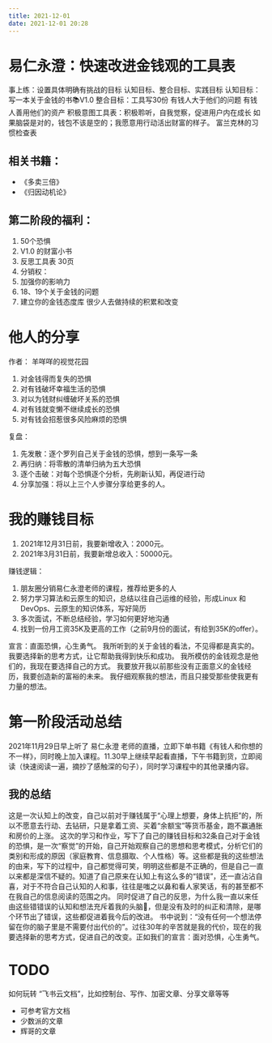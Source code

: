```yaml
---
title: 2021-12-01
date: 2021-12-01 20:28
---
```


# 易仁永澄：快速改进金钱观的工具表
事上练：设置具体明确有挑战的目标
认知目标、整合目标、实践目标
认知目标：写一本关于金钱的书📚V1.0
整合目标：工具写30份
有钱人大于他们的问题
有钱人善用他们的资产
积极意图工具表：积极聆听，自我觉察，促进用户内在成长
如果脑袋是对的，钱包不该是空的；我愿意用行动活出财富的样子。
富兰克林的习惯检查表

## 相关书籍：
- 《多卖三倍》
- 《归因动机论》


## 第二阶段的福利：
1. 50个恐惧
2. V1.0 的财富小书
3. 反思工具表 30页
4. 分销权：
5. 加强你的影响力
6. 18、19个关于金钱的问题
7. 建立你的金钱态度库
很少人去做持续的积累和改变

# 他人的分享

作者： 羊咩咩的视觉花园

1. 对金钱得而复失的恐惧
2. 对有钱破坏幸福生活的恐惧
3. 对以为钱财纠缠破坏关系的恐惧
4. 对有钱就变懒不继续成长的恐惧
5. 对有钱会招惹很多风险麻烦的恐惧

复盘：
1. 先发散：逐个罗列自己关于金钱的恐惧，想到一条写一条
2. 再归纳：将零散的清单归纳为五大恐惧
3. 逐个击破：对每个恐惧逐个分析，先刷新认知，再促进行动
4. 分享加强：将以上三个人步骤分享给更多的人。

# 我的赚钱目标
1. 2021年12月31日前，我要新增收入：2000元。
2. 2021年3月31日前，我要新增总收入：50000元。

赚钱逻辑：
1. 朋友圈分销易仁永澄老师的课程，推荐给更多的人
2. 努力学习算法和云原生的知识，总结以往自己运维的经验，形成Linux 和 DevOps、云原生的知识体系，写好简历
3. 多次面试，不断总结经验，学习如何更好地沟通
4. 找到一份月工资35K及更高的工作（之前9月份的面试，有给到35K的offer）。

宣言：直面恐惧，心生勇气。
我所听到的关于金钱的看法，不见得都是真实的。我要选择新的思考方式，让它帮助我得到快乐和成功。
我所模仿的金钱观念是他们的，我现在要选择自己的方式。
我要放开我以前那些没有正面意义的金钱经历，我要创造新的富裕的未来。
我仔细观察我的想法，而且只接受那些使我更有力量的想法。


# 第一阶段活动总结
2021年11月29日早上听了 易仁永澄 老师的直播，立即下单书籍《有钱人和你想的不一样》，同时晚上加入课程。11.30早上继续早起看直播，下午书籍到货，立即阅读（快速阅读一遍，摘抄了感触深的句子），同时学习课程中的其他录播内容。

## 我的总结
这是一次认知上的改变，自己以前对于赚钱属于“心理上想要，身体上抗拒”的，所以不愿意去行动、去钻研，只是拿着工资、买着“余额宝”等货币基金，跑不赢通胀和房价的上涨。
这次的学习和作业，写下了自己的赚钱目标和32条自己对于金钱的恐惧，是一次“察觉”的开始，自己开始观察自己的思想和思考模式，分析它们的类别和形成的原因（家庭教育、信息摄取、个人性格）等。这些都是我的这些想法的由来，写下的过程中，自己都觉得可笑，明明这些都是不正确的，但是自己一直以来都是深信不疑的。知道了自己原来在认知上有这么多的“错误”，还一直沾沾自喜，对于不符合自己认知的人和事，往往是嗤之以鼻和看人家笑话，有的甚至都不在我自己的信息阅读的范围之内。
同时促进了自己的反思，为什么我一直以来任由这些错错误的认知和想法充斥着我的头脑🧠，但是没有及时的纠正和清除，是哪个环节出了错误，这些都促进着我今后的改进。
书中说到：“没有任何一个想法停留在你的脑子里是不需要付出代价的”。过往30年的辛苦就是我的代价，现在的我要选择新的思考方式，促进自己的改变。正如我们的宣言：面对恐惧，心生勇气。

# TODO
如何玩转 “飞书云文档”，比如控制台、写作、加密文章、分享文章等等
- 可参考官方文档
- 少数派的文章
- 辉哥的文章

